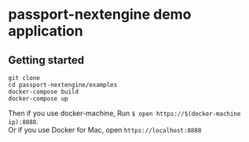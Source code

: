 
# passport-nextengine demo application

## Getting started

```
git clone 
cd passport-nextengine/examples
docker-compose build
docker-compose up
```

Then if you use docker-machine, Run `$ open https://$(docker-machine ip):8888`.  
Or if you use Docker for Mac, open `https://localhost:8888`
